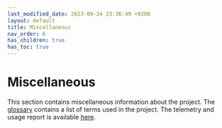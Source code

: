 ```yaml
---
last_modified_date: 2023-09-24 23:36:49 +0200
layout: default
title: Miscellaneous
nav_order: 6
has_children: true
has_toc: true
---
```


# Miscellaneous

This section contains miscellaneous information about the project. The [glossary](/miscellaneous/glossary) contains a list of terms used in the project. The telemetry and usage report is available [here](/miscellaneous/telemetry-and-usage-report).

